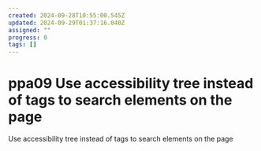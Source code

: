 ```yaml
---
created: 2024-09-28T10:55:00.545Z
updated: 2024-09-29T01:37:16.040Z
assigned: ""
progress: 0
tags: []
---
```


# ppa09 Use accessibility tree instead of tags to search elements on the page 

Use accessibility tree instead of tags to search elements on the page

